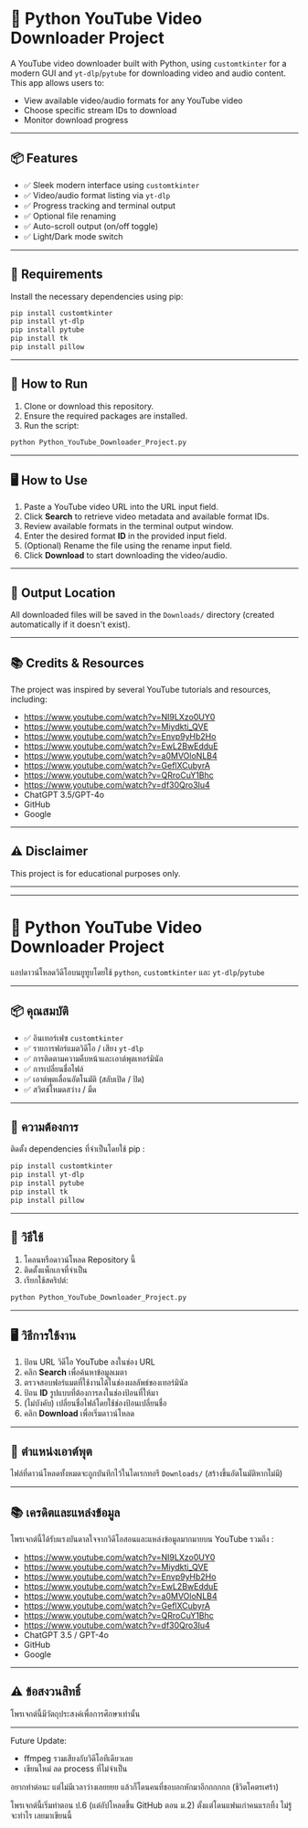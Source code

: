 # 🎥 Python YouTube Video Downloader Project

A YouTube video downloader built with Python, using `customtkinter` for a modern GUI and `yt-dlp`/`pytube` for downloading video and audio content. This app allows users to:

- View available video/audio formats for any YouTube video
- Choose specific stream IDs to download
- Monitor download progress

---

## 📦 Features

- ✅ Sleek modern interface using `customtkinter`
- ✅ Video/audio format listing via `yt-dlp`
- ✅ Progress tracking and terminal output
- ✅ Optional file renaming
- ✅ Auto-scroll output (on/off toggle)
- ✅ Light/Dark mode switch

---

## 🔧 Requirements

Install the necessary dependencies using pip:

```bash
pip install customtkinter
pip install yt-dlp
pip install pytube
pip install tk
pip install pillow
```` 

---

## 🚀 How to Run

1. Clone or download this repository.
2. Ensure the required packages are installed.
3. Run the script:

```bash
python Python_YouTube_Downloader_Project.py
```

---

## 🖥️ How to Use

1. Paste a YouTube video URL into the URL input field.
2. Click **Search** to retrieve video metadata and available format IDs.
3. Review available formats in the terminal output window.
4. Enter the desired format **ID** in the provided input field.
5. (Optional) Rename the file using the rename input field.
6. Click **Download** to start downloading the video/audio.

---

## 📁 Output Location

All downloaded files will be saved in the `Downloads/` directory (created automatically if it doesn't exist).

---

## 📚 Credits & Resources

The project was inspired by several YouTube tutorials and resources, including:

* https://www.youtube.com/watch?v=NI9LXzo0UY0
* https://www.youtube.com/watch?v=Miydkti_QVE
* https://www.youtube.com/watch?v=Envp9yHb2Ho
* https://www.youtube.com/watch?v=EwL2BwEdduE
* https://www.youtube.com/watch?v=a0MVOloNLB4
* https://www.youtube.com/watch?v=GeflXCubyrA
* https://www.youtube.com/watch?v=QRroCuY1Bhc
* https://www.youtube.com/watch?v=df30Qro3Iu4
* ChatGPT 3.5/GPT-4o
* GitHub
* Google

---

## ⚠️ Disclaimer

This project is for educational purposes only.

---
---

# 🎥 Python YouTube Video Downloader Project

แอปดาวน์โหลดวิดีโอบนยูทูบโดยใช้ `python`, `customtkinter` และ `yt-dlp`/`pytube`

---

## 📦 คุณสมบัติ

- ✅ อินเทอร์เฟซ `customtkinter`
- ✅ รายการฟอร์แมตวิดีโอ / เสียง `yt-dlp`
- ✅ การติดตามความคืบหน้าและเอาต์พุตเทอร์มินัล
- ✅ การเปลี่ยนชื่อไฟล์
- ✅ เอาต์พุตเลื่อนอัตโนมัติ (สลับเปิด / ปิด)
- ✅ สวิตช์โหมดสว่าง / มืด

---

## 🔧 ความต้องการ

ติดตั้ง dependencies ที่จำเป็นโดยใช้ pip :

```bash
pip install customtkinter
pip install yt-dlp
pip install pytube
pip install tk
pip install pillow
````

---

## 🚀 วิธีใช้

1. โคลนหรือดาวน์โหลด Repository นี้
2. ติดตั้งแพ็กเกจที่จำเป็น
3. เรียกใช้สคริปต์:

```bash
python Python_YouTube_Downloader_Project.py
```

---

## 🖥️ วิธีการใช้งาน

1. ป้อน URL วิดีโอ YouTube ลงในช่อง URL
2. คลิก **Search** เพื่อค้นหาข้อมูลเมตา
3. ตรวจสอบฟอร์แมตที่ใช้งานได้ในช่องผลลัพธ์ของเทอร์มินัล
4. ป้อน **ID** รูปแบบที่ต้องการลงในช่องป้อนที่ให้มา
5. (ไม่บังคับ) เปลี่ยนชื่อไฟล์โดยใช้ช่องป้อนเปลี่ยนชื่อ
6. คลิก **Download** เพื่อเริ่มดาวน์โหลด

---

## 📁 ตำแหน่งเอาต์พุต

ไฟล์ที่ดาวน์โหลดทั้งหมดจะถูกบันทึกไว้ในไดเรกทอรี `Downloads/` (สร้างขึ้นอัตโนมัติหากไม่มี)

---

## 📚 เครดิตและแหล่งข้อมูล

โพรเจกต์นี้ได้รับแรงบันดาลใจจากวิดีโอสอนและแหล่งข้อมูลมากมายบน YouTube รวมถึง :

* https://www.youtube.com/watch?v=NI9LXzo0UY0
* https://www.youtube.com/watch?v=Miydkti_QVE
* https://www.youtube.com/watch?v=Envp9yHb2Ho
* https://www.youtube.com/watch?v=EwL2BwEdduE
* https://www.youtube.com/watch?v=a0MVOloNLB4
* https://www.youtube.com/watch?v=GeflXCubyrA
* https://www.youtube.com/watch?v=QRroCuY1Bhc
* https://www.youtube.com/watch?v=df30Qro3Iu4
* ChatGPT 3.5 / GPT-4o
* GitHub
* Google

---

## ⚠️ ข้อสงวนสิทธิ์

โพรเจกต์นี้มีวัตถุประสงค์เพื่อการศึกษาเท่านั้น

---

Future Update:
- ffmpeg รวมเสียงกับวิดีโอทีเดียวเลย
- เขียนใหม่ ลด process ที่ไม่จำเป็น

อยากทำต่อนะ แต่ไม่มีเวลาว่างเลยยยย แล้วก็โดนคนที่ชอบอกหักมาอีกกกกกก (ชีวิตโคตรเศร้า)

โพรเจกต์นี้เริ่มทำตอน ป.6 (แต่อัปโหลดขึ้น GitHub ตอน ม.2) ตั้งแต่โดนแฟนเก่าคนแรกทิ้ง ไม่รู้จะทำไร เลยมาเขียนนี้
